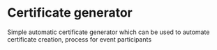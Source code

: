 # Certificate generator
Simple automatic certificate generator which can be used to automate certificate creation, process for event participants
